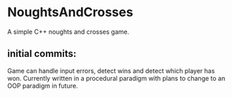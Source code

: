 # NoughtsAndCrosses
A simple C++ noughts and crosses game.

## initial commits:
Game can handle input errors, detect wins and detect which player has won. Currently written in a procedural paradigm with plans to change to an OOP paradigm in future. 

